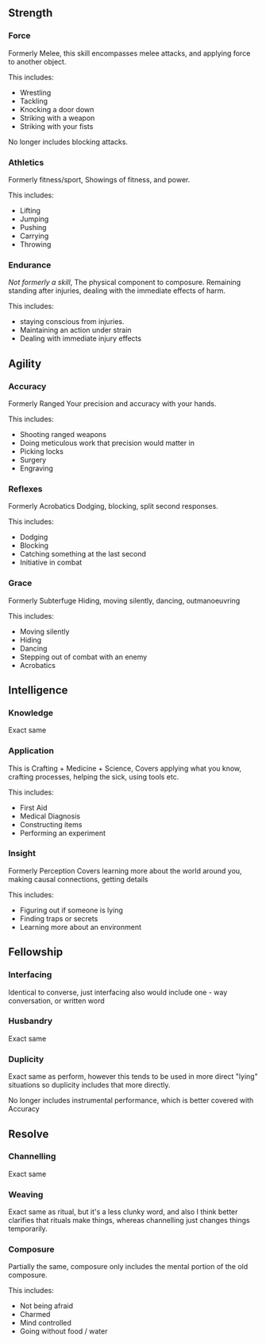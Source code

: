 ## Strength
### Force
Formerly Melee, 
this skill encompasses melee attacks, and applying force to another object. 

This includes:
* Wrestling
* Tackling
* Knocking a door down
* Striking with a weapon
* Striking with your fists

No longer includes blocking attacks.

### Athletics
Formerly fitness/sport,
Showings of fitness, and power.

This includes:
* Lifting
* Jumping
* Pushing
* Carrying
* Throwing

### Endurance
*Not formerly a skill*, 
The physical component to composure. Remaining standing after injuries, dealing with the immediate effects of harm.

This includes:
* staying conscious from injuries.
* Maintaining an action under strain
* Dealing with immediate injury effects

## Agility
### Accuracy
Formerly Ranged
Your precision and accuracy with your hands. 

This includes: 
* Shooting ranged weapons
* Doing meticulous work that precision would matter in
* Picking locks
* Surgery
* Engraving

### Reflexes
Formerly Acrobatics
Dodging, blocking, split second responses.

This includes:
* Dodging
* Blocking
* Catching something at the last second
* Initiative in combat

### Grace
Formerly Subterfuge
Hiding, moving silently, dancing, outmanoeuvring

This includes:
* Moving silently
* Hiding
* Dancing
* Stepping out of combat with an enemy
* Acrobatics

## Intelligence
### Knowledge
Exact same

### Application
This is Crafting + Medicine + Science,
Covers applying what you know, crafting processes, helping the sick, using tools etc.

This includes:
* First Aid
* Medical Diagnosis
* Constructing items
* Performing an experiment

### Insight
Formerly Perception
Covers learning more about the world around you, making causal connections, getting details

This includes:
* Figuring out if someone is lying
* Finding traps or secrets
* Learning more about an environment

## Fellowship
### Interfacing
Identical to converse, just interfacing also would include one - way conversation, or written word

### Husbandry
Exact same

### Duplicity
Exact same as perform, however this tends to be used in more direct "lying" situations so duplicity includes that more directly.

No longer includes instrumental performance, which is better covered with Accuracy

## Resolve
### Channelling
Exact same

### Weaving
Exact same as ritual, but it's a less clunky word, and also I think better clarifies that rituals make things, whereas channelling just changes things temporarily.

### Composure
Partially the same, composure only includes the mental portion of the old composure.

This includes:
* Not being afraid
* Charmed
* Mind controlled
* Going without food / water


